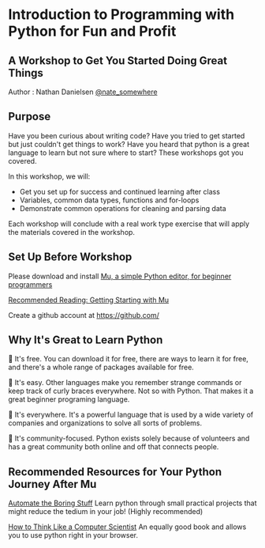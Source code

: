 # Introduction to Programming with Python for Fun and Profit
## A Workshop to Get You Started Doing Great Things

Author : Nathan Danielsen [@nate_somewhere](https://twitter.com/nate_somewhere)

## Purpose

Have you been curious about writing code? Have you tried to get started but just couldn't get things to work? Have you heard that python is a great language to learn but not sure where to start? These workshops got you covered.  

In this workshop, we will:
- Get you set up for success and continued learning after class
- Variables, common data types, functions and for-loops
- Demonstrate common operations for cleaning and parsing data

Each workshop will conclude with a real work type exercise that will apply the materials covered in the workshop.

## Set Up Before Workshop

Please download and install [Mu, a simple Python editor, for beginner programmers](https://codewith.mu/)

[Recommended Reading: Getting Starting with Mu](https://codewith.mu/en/tutorials/1.0/start)

Create a github account at https://github.com/



## Why It's Great to Learn Python

:snake: It's free. You can download it for free, there are ways to learn it for free, and there's a whole range of packages available for free.

:snake: It's easy. Other languages make you remember strange commands or keep track of curly braces everywhere. Not so with Python. That makes it a great beginner programing language.

:snake: It's everywhere. It's a powerful language that is used by a wide variety of companies and organizations to solve all sorts of problems.

:snake: It's community-focused. Python exists solely because of volunteers and has a great community both online and off that connects people.

## Recommended Resources for Your Python Journey After Mu

[Automate the Boring Stuff](https://automatetheboringstuff.com/)
Learn python through small practical projects that might reduce the tedium in your job! (Highly recommended)

[How to Think Like a Computer Scientist](http://interactivepython.org/runestone/static/thinkcspy/index.html)
An equally good book and allows you to use python right in your browser.
